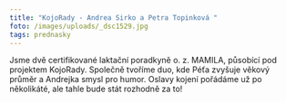 ```yaml
---
title: "KojoRady - Andrea Sirko a Petra Topinková "
foto: /images/uploads/_dsc1529.jpg
tags: prednasky
---
```

Jsme dvě certifikované laktační poradkyně o. z. MAMILA, působící pod projektem KojoRady. Společně tvoříme duo, kde Péťa zvyšuje věkový průměr a Andrejka smysl pro humor. Oslavy kojení pořádáme už po několikáté, ale tahle bude stát rozhodně za to!

